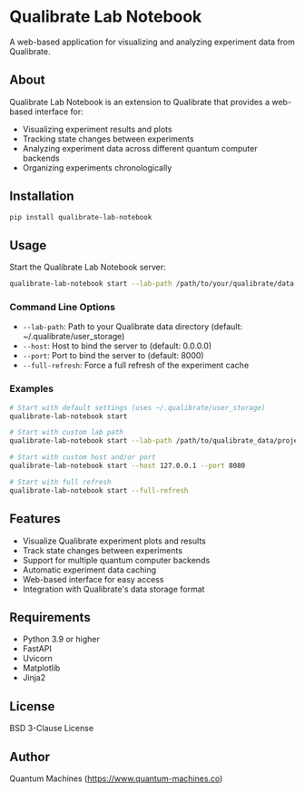 # Qualibrate Lab Notebook

A web-based application for visualizing and analyzing experiment data from Qualibrate.

## About

Qualibrate Lab Notebook is an extension to Qualibrate that provides a web-based interface for:
- Visualizing experiment results and plots
- Tracking state changes between experiments
- Analyzing experiment data across different quantum computer backends
- Organizing experiments chronologically

## Installation

```bash
pip install qualibrate-lab-notebook
```

## Usage

Start the Qualibrate Lab Notebook server:

```bash
qualibrate-lab-notebook start --lab-path /path/to/your/qualibrate/data (for example : "~/.qualibrate/user_storage/QC1")
```

### Command Line Options

- `--lab-path`: Path to your Qualibrate data directory (default: ~/.qualibrate/user_storage)
- `--host`: Host to bind the server to (default: 0.0.0.0)
- `--port`: Port to bind the server to (default: 8000)
- `--full-refresh`: Force a full refresh of the experiment cache

### Examples

```bash
# Start with default settings (uses ~/.qualibrate/user_storage)
qualibrate-lab-notebook start

# Start with custom lab path
qualibrate-lab-notebook start --lab-path /path/to/qualibrate_data/project/data (for example : "~/.qualibrate/user_storage/QC1")

# Start with custom host and/or port
qualibrate-lab-notebook start --host 127.0.0.1 --port 8080

# Start with full refresh
qualibrate-lab-notebook start --full-refresh
```

## Features

- Visualize Qualibrate experiment plots and results
- Track state changes between experiments
- Support for multiple quantum computer backends
- Automatic experiment data caching
- Web-based interface for easy access
- Integration with Qualibrate's data storage format

## Requirements

- Python 3.9 or higher
- FastAPI
- Uvicorn
- Matplotlib
- Jinja2

## License

BSD 3-Clause License

## Author

Quantum Machines (https://www.quantum-machines.co) 